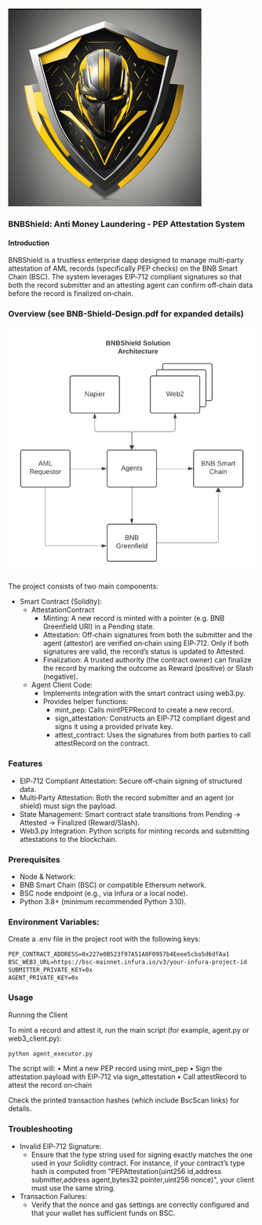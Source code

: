 ![alt text](./resource/bnb-shield.png)

### BNBShield: Anti Money Laundering - PEP Attestation System

#### Introduction

BNBShield is a trustless enterprise dapp designed to manage multi‑party attestation of AML records (specifically PEP checks) on the BNB Smart Chain (BSC).
The system leverages EIP‑712 compliant signatures so that both the record submitter and an attesting agent can confirm off‑chain data before the record is finalized on‑chain.

### Overview (see BNB-Shield-Design.pdf for expanded details)

![alt text](./resource/arch.jpeg)


The project consists of two main components:
- Smart Contract (Solidity):
  - AttestationContract
    - Minting: A new record is minted with a pointer (e.g. BNB Greenfield URI) in a Pending state.
    - Attestation: Off‑chain signatures from both the submitter and the agent (attestor) are verified on‑chain using EIP‑712. Only if both signatures are valid, the record’s status is updated to Attested.
    - Finalization: A trusted authority (the contract owner) can finalize the record by marking the outcome as Reward (positive) or Slash (negative).
  - Agent Client Code:
    - Implements integration with the smart contract using web3.py.
    - Provides helper functions:
      - mint_pep: Calls mintPEPRecord to create a new record.
      - sign_attestation: Constructs an EIP‑712 compliant digest and signs it using a provided private key.
      - attest_contract: Uses the signatures from both parties to call attestRecord on the contract.

### Features

- EIP‑712 Compliant Attestation: Secure off‑chain signing of structured data.
- Multi‑Party Attestation: Both the record submitter and an agent (or shield) must sign the payload.
- State Management: Smart contract state transitions from Pending → Attested → Finalized (Reward/Slash).
- Web3.py Integration: Python scripts for minting records and submitting attestations to the blockchain.

### Prerequisites
- Node & Network:
- BNB Smart Chain (BSC) or compatible Ethereum network.
- BSC node endpoint (e.g., via Infura or a local node).
- Python 3.8+ (minimum recommended Python 3.10).

### Environment Variables:
Create a .env file in the project root with the following keys:

```
PEP_CONTRACT_ADDRESS=0x227e0B523f97A51A0F0957b4Eeee5cba5d6dfAa1
BSC_WEB3_URL=https://bsc-mainnet.infura.io/v3/your-infura-project-id
SUBMITTER_PRIVATE_KEY=0x
AGENT_PRIVATE_KEY=0x
```

### Usage

Running the Client

To mint a record and attest it, run the main script (for example, agent.py or web3_client.py):

```bash
python agent_executor.py
```

The script will:
	•	Mint a new PEP record using mint_pep
	•	Sign the attestation payload with EIP‑712 via sign_attestation
	•	Call attestRecord to attest the record on‑chain

Check the printed transaction hashes (which include BscScan links) for details.

### Troubleshooting
- Invalid EIP‑712 Signature:
  - Ensure that the type string used for signing exactly matches the one used in your Solidity contract. For instance, if your contract’s type hash is computed from "PEPAttestation(uint256 id,address submitter,address agent,bytes32 pointer,uint256 nonce)", your client must use the same string.
- Transaction Failures:
  - Verify that the nonce and gas settings are correctly configured and that your wallet has sufficient funds on BSC.
